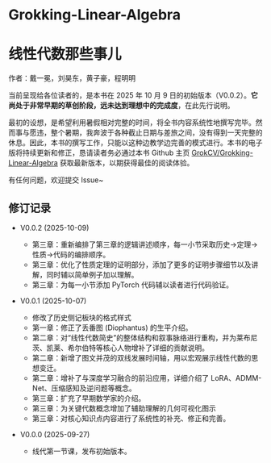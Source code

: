 # Grokking-Linear-Algebra

# 线性代数那些事儿

作者：戴一冕，刘昊东，黄子豪，程明明

当前呈现给各位读者的，是本书在 2025 年 10 月 9 日的初始版本（V0.0.2）。**它尚处于非常早期的草创阶段，远未达到理想中的完成度**，在此先行说明。

最初的设想，是希望利用暑假相对完整的时间，将全书内容系统性地撰写完毕。然而事与愿违，整个暑期，我奔波于各种截止日期与差旅之间，没有得到一天完整的休息。因此，本书的撰写工作，只能以这种边教学边完善的模式进行。本书的电子版将持续更新和修正，恳请读者务必通过本书 Github 主页 [GrokCV/Grokking-Linear-Algebra](https://github.com/GrokCV/Grokking-Linear-Algebra)  获取最新版本，以期获得最佳的阅读体验。

有任何问题，欢迎提交 Issue~

## 修订记录

- V0.0.2 (2025-10-09)
    - 第三章：重新编排了第三章的逻辑讲述顺序，每一小节采取历史->定理->性质->代码的编排顺序。
    - 第三章：优化了性质定理的证明部分，添加了更多的证明步骤细节以及讲解，同时辅以简单例子加以理解。
    - 第三章：为每一小节添加 PyTorch 代码辅以读者进行代码验证。

- V0.0.1 (2025-10-07)
    - 修改了历史侧记板块的格式样式
    - 第一章：修正了丢番图 (Diophantus) 的生平介绍。
    - 第二章：对“线性代数简史”的整体结构和叙事脉络进行重构，并为莱布尼茨、凯莱、希尔伯特等核心人物增补了详细的贡献说明。
    - 第二章：新增了图文并茂的双线发展时间轴，用以宏观展示线性代数的思想变迁。
    - 第二章：增补了与深度学习融合的前沿应用，详细介绍了 LoRA、ADMM-Net、压缩感知及逆问题等概念。
    - 第三章：扩充了早期数学家的介绍。
    - 第三章：为关键代数概念增加了辅助理解的几何可视化图示
    - 第三章：对核心知识点内容进行了系统性的补充、修正和完善。
- V0.0.0 (2025-09-27)
    - 线代第一节课，发布初始版本。

